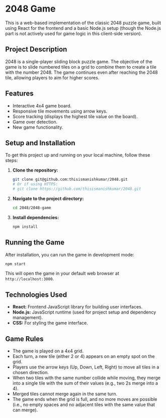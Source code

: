 # 2048 Game

This is a web-based implementation of the classic 2048 puzzle game, built using React for the frontend and a basic Node.js setup (though the Node.js part is not actively used for game logic in this client-side version).

## Project Description

2048 is a single-player sliding block puzzle game. The objective of the game is to slide numbered tiles on a grid to combine them to create a tile with the number 2048. The game continues even after reaching the 2048 tile, allowing players to aim for higher scores.

## Features

-   Interactive 4x4 game board.
-   Responsive tile movements using arrow keys.
-   Score tracking (displays the highest tile value on the board).
-   Game over detection.
-   New game functionality.

## Setup and Installation

To get this project up and running on your local machine, follow these steps:

1.  **Clone the repository:**
    ```bash
    git clone git@github.com:thisismanishkumar/2048.git
    # Or if using HTTPS:
    # git clone https://github.com/thisismanishkumar/2048.git
    ```

2.  **Navigate to the project directory:**
    ```bash
    cd 2048/2048-game
    ```

3.  **Install dependencies:**
    ```bash
    npm install
    ```

## Running the Game

After installation, you can run the game in development mode:

```bash
npm start
```

This will open the game in your default web browser at `http://localhost:3000`.

## Technologies Used

-   **React:** Frontend JavaScript library for building user interfaces.
-   **Node.js:** JavaScript runtime (used for project setup and dependency management).
-   **CSS:** For styling the game interface.

## Game Rules

-   The game is played on a 4x4 grid.
-   Each turn, a new tile (either 2 or 4) appears on an empty spot on the grid.
-   Players use the arrow keys (Up, Down, Left, Right) to move all tiles in a chosen direction.
-   When two tiles with the same number collide while moving, they merge into a single tile with the sum of their values (e.g., two 2s merge into a 4).
-   Merged tiles cannot merge again in the same turn.
-   The game ends when the grid is full, and no more moves are possible (i.e., no empty spaces and no adjacent tiles with the same value that can merge).